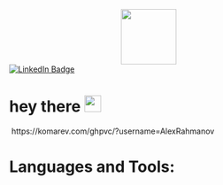 <div id="header" align="center">
  <img src="https://img.shields.io/badge/LinkedIn-blue?logo=linkedin&logoColor=white&style=for-the-badge" width="100"/>
</div>

<div id="badges">
  <a href="https://www.linkedin.com/in/alexander-rahmanov/">
    <img src="https://img.shields.io/badge/LinkedIn-blue?style=for-the-badge&logo=linkedin&logoColor=white" alt="LinkedIn Badge"/>
  </a>
  <h1>
  hey there
  <img src="https://media.giphy.com/media/hvRJCLFzcasrR4ia7z/giphy.gif" width="30px"/>
</h1>
</div>
<img src="https://komarev.com/ghpvc/?username=AlexRahmanov&style=flat-square&color=blue" alt=""/>
https://komarev.com/ghpvc/?username=AlexRahmanov

# Languages and Tools:
